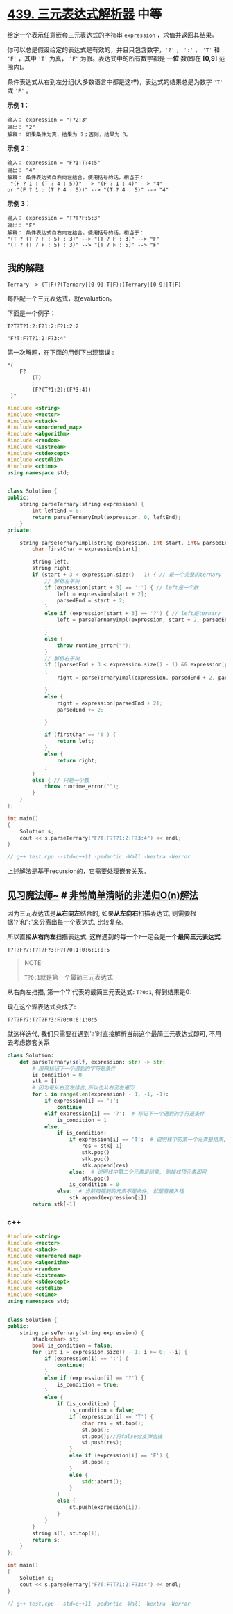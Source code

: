 # [439. 三元表达式解析器](https://leetcode.cn/problems/ternary-expression-parser/) 中等

给定一个表示任意嵌套三元表达式的字符串 `expression` ，求值并返回其结果。

你可以总是假设给定的表达式是有效的，并且只包含数字，`'?'` ， `':'` ， `'T'` 和 `'F'` ，其中 `'T'` 为真， `'F'` 为假。表达式中的所有数字都是 **一位** 数(即在 **[0,9]** 范围内)。

条件表达式从右到左分组(大多数语言中都是这样)，表达式的结果总是为数字 `'T'` 或 `'F'` 。

**示例 1：**

```
输入： expression = "T?2:3"
输出： "2"
解释： 如果条件为真，结果为 2；否则，结果为 3。
```

**示例 2：**

```
输入： expression = "F?1:T?4:5"
输出： "4"
解释： 条件表达式自右向左结合。使用括号的话，相当于：
 "(F ? 1 : (T ? 4 : 5))" --> "(F ? 1 : 4)" --> "4"
or "(F ? 1 : (T ? 4 : 5))" --> "(T ? 4 : 5)" --> "4"
```

**示例 3：**

```
输入： expression = "T?T?F:5:3"
输出： "F"
解释： 条件表达式自右向左结合。使用括号的话，相当于：
"(T ? (T ? F : 5) : 3)" --> "(T ? F : 3)" --> "F"
"(T ? (T ? F : 5) : 3)" --> "(T ? F : 5)" --> "F"
```

## 我的解题

```
Ternary -> (T|F)?(Ternary|[0-9]|T|F):(Ternary|[0-9]|T|F)
```

每匹配一个三元表达式，就evaluation。

下面是一个例子：

```
T?T?T?1:2:F?1:2:F?1:2:2
```

```
"F?T:F?T?1:2:F?3:4"
```

第一次解题，在下面的用例下出现错误 :

```
"(
    F?
        (T)
        :
        (F?(T?1:2):(F?3:4))
 )"
```



```C++
#include <string>
#include <vector>
#include <stack>
#include <unordered_map>
#include <algorithm>
#include <random>
#include <iostream>
#include <stdexcept>
#include <cstdlib>
#include <ctime>
using namespace std;


class Solution {
public:
	string parseTernary(string expression) {
		int leftEnd = 0;
		return parseTernaryImpl(expression, 0, leftEnd);
	}
private:

	string parseTernaryImpl(string expression, int start, int& parsedEnd) {
		char firstChar = expression[start];

		string left;
		string right;
		if (start + 3 < expression.size() - 1) { // 是一个完整的ternary 
			// 解析左子树
			if (expression[start + 3] == ':') { // left是一个数
				left = expression[start + 2];
				parsedEnd = start + 2;
			}
			else if (expression[start + 3] == '?') { // left是ternary 
				left = parseTernaryImpl(expression, start + 2, parsedEnd);

			}
			else {
				throw runtime_error("");
			}
			// 解析右子树
			if ((parsedEnd + 3 < expression.size() - 1) && expression[parsedEnd + 3] == '?')  // right是ternary 
			{
				right = parseTernaryImpl(expression, parsedEnd + 2, parsedEnd);

			}
			else {
				right = expression[parsedEnd + 2];
				parsedEnd += 2;

			}

			if (firstChar == 'T') {
				return left;
			}
			else {
				return right;
			}
		}
		else { // 只是一个数
			throw runtime_error("");
		}
	}
};

int main()
{
	Solution s;
	cout << s.parseTernary("F?T:F?T?1:2:F?3:4") << endl;
}

// g++ test.cpp --std=c++11 -pedantic -Wall -Wextra -Werror

```

上述解法是基于recursion的，它需要处理嵌套关系。

## [见习魔法师~](https://leetcode.cn/u/jian-xi-mo-fa-shi-2/) #  [非常简单清晰的非递归O(n)解法](https://leetcode.cn/problems/ternary-expression-parser/solution/python-fei-chang-jian-dan-qing-xi-de-fei-di-gui-on/)

因为三元表达式是**从右向左**结合的, 如果**从左向右**扫描表达式, 则需要根据'`?`'和'`:`'来分离出每一个表达式, 比较复杂.

所以直接**从右向左**扫描表达式, 这样遇到的每一个`?`一定会是一个**最简三元表达式**:

```
T?T?F?7:T?T?F?3:F?T?0:1:0:6:1:0:5
```

> NOTE: 
>
> `T?0:1`就是第一个最简三元表达式

从右向左扫描, 第一个'?'代表的最简三元表达式: `T?0:1`, 得到结果是0:

现在这个源表达式变成了:
```
T?T?F?7:T?T?F?3:F?0:0:6:1:0:5
```
就这样迭代, 我们只需要在遇到'`?`'时直接解析当前这个最简三元表达式即可, 不用去考虑嵌套关系

```Python
class Solution:
    def parseTernary(self, expression: str) -> str:
        # 用来标记下一个遇到的字符是条件
        is_condition = 0
        stk = []
        # 因为是从右至左结合,所以也从右至左遍历
        for i in range(len(expression) - 1, -1, -1):
            if expression[i] == ':':
                continue
            elif expression[i] == '?':  # 标记下一个遇到的字符是条件
                is_condition = 1
            else:
                if is_condition:
                    if expression[i] == 'T':  # 说明栈中的第一个元素是结果, 但要把错误结果删掉
                        res = stk[-1]
                        stk.pop()
                        stk.pop()
                        stk.append(res)
                    else:  # 说明栈中第二个元素是结果, 删掉栈顶元素即可
                        stk.pop()
                    is_condition = 0
                else:  # 当前扫描到的元素不是条件, 就是直接入栈
                    stk.append(expression[i])
        return stk[-1]
```

### c++

```c++
#include <string>
#include <vector>
#include <stack>
#include <unordered_map>
#include <algorithm>
#include <random>
#include <iostream>
#include <stdexcept>
#include <cstdlib>
#include <ctime>
using namespace std;


class Solution {
public:
	string parseTernary(string expression) {
		stack<char> st;
		bool is_condition = false;
		for (int i = expression.size() - 1; i >= 0; --i) {
			if (expression[i] == ':') {
				continue;
			}
			else if (expression[i] == '?') {
				is_condition = true;
			}
			else {
				if (is_condition) {
					is_condition = false;
					if (expression[i] == 'T') {
						char res = st.top();
						st.pop();
						st.pop();//将false分支弹出栈
						st.push(res);
					}
					else if (expression[i] == 'F') {
						st.pop();
					}
					else {
						std::abort();
					}
				}
				else {
					st.push(expression[i]);
				}
			}
		}
		string s(1, st.top());
		return s;
	}
};

int main()
{
	Solution s;
	cout << s.parseTernary("F?T:F?T?1:2:F?3:4") << endl;
}

// g++ test.cpp --std=c++11 -pedantic -Wall -Wextra -Werror

```

